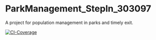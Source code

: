 # ParkManagement_StepIn_303097
A project for population management in parks and timely exit.

[![CI-Coverage](https://github.com/UdayKiran2100/ParkManagement_StepIn_303097/actions/workflows/gcov.yml/badge.svg)](https://github.com/UdayKiran2100/ParkManagement_StepIn_303097/actions/workflows/gcov.yml)
